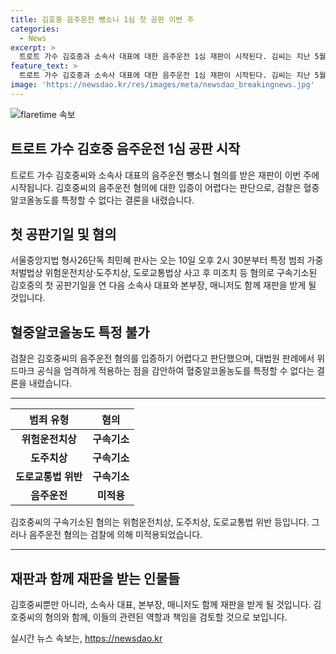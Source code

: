 ```yaml
---
title: 김호중 음주운전 뺑소니 1심 첫 공판 이번 주
categories:
  - News
excerpt: >
  트로트 가수 김호중과 소속사 대표에 대한 음주운전 1심 재판이 시작된다. 김씨는 지난 5월 음주운전으로 사고를 내고 자리를 떠나 자수 시도, 혈중알코올농도 특정 불가 등의 혐의를 받았다. 검찰은 혈중알코올농도 특정을 미적용한 것으로 전해졌으며, 대법원 판례를 엄격하게 적용해 음주운전 혐의 입증이 어렵다고 판단되고 있다. 
feature_text: >
  트로트 가수 김호중과 소속사 대표에 대한 음주운전 1심 재판이 시작된다. 김씨는 지난 5월 음주운전으로 사고를 내고 자리를 떠나 자수 시도, 혈중알코올농도 특정 불가 등의 혐의를 받았다. 검찰은 혈중알코올농도 특정을 미적용한 것으로 전해졌으며, 대법원 판례를 엄격하게 적용해 음주운전 혐의 입증이 어렵다고 판단되고 있다. 
image: 'https://newsdao.kr/res/images/meta/newsdao_breakingnews.jpg'
---
```


<p><img src="https://newsdao.kr/res/images/meta/newsdao_breakingnews.jpg" alt="flaretime 속보" /></p>

<h2 data-ke-size="size26">트로트 가수 김호중 음주운전 1심 공판 시작</h2>

<p data-ke-size="size16">트로트 가수 김호중씨와 소속사 대표의 음주운전 뺑소니 혐의를 받은 재판이 이번 주에 시작됩니다. 김호중씨의 음주운전 혐의에 대한 입증이 어렵다는 판단으로, 검찰은 혈중알코올농도를 특정할 수 없다는 결론을 내렸습니다.</p>

<h2 data-ke-size="size26">첫 공판기일 및 혐의</h2>

<p data-ke-size="size16">서울중앙지법 형사26단독 최민혜 판사는 오는 10일 오후 2시 30분부터 특정 범죄 가중 처벌법상 위험운전치상·도주치상, 도로교통법상 사고 후 미조치 등 혐의로 구속기소된 김호중의 첫 공판기일을 연 다음 소속사 대표와 본부장, 매니저도 함께 재판을 받게 될 것입니다.</p>

<h2 data-ke-size="size26">혈중알코올농도 특정 불가</h2>

<p data-ke-size="size16">검찰은 김호중씨의 음주운전 혐의를 입증하기 어렵다고 판단했으며, 대법원 판례에서 위드마크 공식을 엄격하게 적용하는 점을 감안하여 혈중알코올농도를 특정할 수 없다는 결론을 내렸습니다.</p>

<hr>

<table>
    <thead>
        <tr>
            <th style="text-align: center;">범죄 유형</th>
            <th style="text-align: center;">혐의</th>
        </tr>
    </thead>
    <tbody>
        <tr>
            <td style="text-align: center;"><b>위험운전치상</b></td>
            <td style="text-align: center;"><b>구속기소</b></td>
        </tr>
        <tr>
            <td style="text-align: center;"><b>도주치상</b></td>
            <td style="text-align: center;"><b>구속기소</b></td>
        </tr>
        <tr>
            <td style="text-align: center;"><b>도로교통법 위반</b></td>
            <td style="text-align: center;"><b>구속기소</b></td>
        </tr>
        <tr>
            <td style="text-align: center;"><b>음주운전</b></td>
            <td style="text-align: center;"><b>미적용</b></td>
        </tr>
    </tbody>
</table>

<p data-ke-size="size16">김호중씨의 구속기소된 혐의는 위험운전치상, 도주치상, 도로교통법 위반 등입니다. 그러나 음주운전 혐의는 검찰에 의해 미적용되었습니다.</p>

<hr>

<h2 data-ke-size="size26">재판과 함께 재판을 받는 인물들</h2>

<p data-ke-size="size16">김호중씨뿐만 아니라, 소속사 대표, 본부장, 매니저도 함께 재판을 받게 될 것입니다. 김호중씨의 혐의와 함께, 이들의 관련된 역할과 책임을 검토할 것으로 보입니다.</p>
실시간 뉴스 속보는, <a href="https://newsdao.kr" rel="dofollow">https://newsdao.kr</a>


